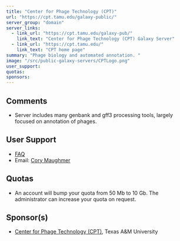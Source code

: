 ```yaml
---
title: "Center for Phage Technology (CPT)"
url: "https://cpt.tamu.edu/galaxy-public/"
server_group: "domain"
server_links: 
  - link_url: "https://cpt.tamu.edu/galaxy-pub/"
    link_text: "Center for Phage Technology (CPT) Galaxy Server"
  - link_url: "https://cpt.tamu.edu/"
    link_text: "CPT home page"
summary: "Phage biology and automated annotation. "
image: "/src/public-galaxy-servers/CPTLogo.png"
user_support: 
quotas: 
sponsors: 
---
```


## Comments

* Server includes many genbank and gff3 processing tools, largely focused on annotation of phages.

## User Support

* [FAQ](https://cpt.tamu.edu/galaxy-faq-ever-needed-a-question-answered/)
* Email: [Cory Maughmer](mailto:cory.maughmer@tamu.edu)

## Quotas

* An account will bump your quota from 50 Mb to 10 Gb. The administrator can increase your quota on request.

## Sponsor(s)

* [Center for Phage Technology (CPT)](https://cpt.tamu.edu/), Texas A&M University
